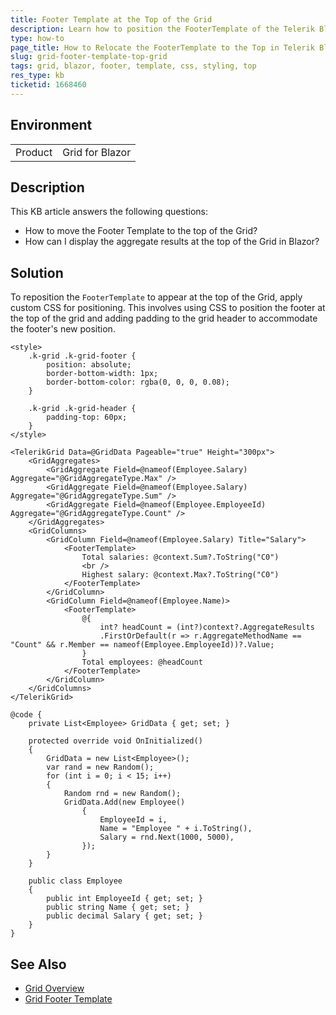 ```yaml
---
title: Footer Template at the Top of the Grid
description: Learn how to position the FooterTemplate of the Telerik Blazor Grid to appear at the top of the grid.
type: how-to
page_title: How to Relocate the FooterTemplate to the Top in Telerik Blazor Grid
slug: grid-footer-template-top-grid
tags: grid, blazor, footer, template, css, styling, top
res_type: kb
ticketid: 1668460
---
```


## Environment

<table>
    <tbody>
	    <tr>
	    	<td>Product</td>
	    	<td>Grid for Blazor</td>
	    </tr>
    </tbody>
</table>

## Description

This KB article answers the following questions:

- How to move the Footer Template to the top of the Grid?
- How can I display the aggregate results at the top of the Grid in Blazor?

## Solution

To reposition the `FooterTemplate` to appear at the top of the Grid, apply custom CSS for positioning. This involves using CSS to position the footer at the top of the grid and adding padding to the grid header to accommodate the footer's new position.

````RAZOR
<style>
    .k-grid .k-grid-footer {
        position: absolute;
        border-bottom-width: 1px;
        border-bottom-color: rgba(0, 0, 0, 0.08);
    }

    .k-grid .k-grid-header {
        padding-top: 60px;
    }
</style>

<TelerikGrid Data=@GridData Pageable="true" Height="300px">
    <GridAggregates>
        <GridAggregate Field=@nameof(Employee.Salary) Aggregate="@GridAggregateType.Max" />
        <GridAggregate Field=@nameof(Employee.Salary) Aggregate="@GridAggregateType.Sum" />
        <GridAggregate Field=@nameof(Employee.EmployeeId) Aggregate="@GridAggregateType.Count" />
    </GridAggregates>
    <GridColumns>
        <GridColumn Field=@nameof(Employee.Salary) Title="Salary">
            <FooterTemplate>
                Total salaries: @context.Sum?.ToString("C0")
                <br />
                Highest salary: @context.Max?.ToString("C0")
            </FooterTemplate>
        </GridColumn>
        <GridColumn Field=@nameof(Employee.Name)>
            <FooterTemplate>
                @{
                    int? headCount = (int?)context?.AggregateResults
                    .FirstOrDefault(r => r.AggregateMethodName == "Count" && r.Member == nameof(Employee.EmployeeId))?.Value;
                }
                Total employees: @headCount
            </FooterTemplate>
        </GridColumn>
    </GridColumns>
</TelerikGrid>

@code {
    private List<Employee> GridData { get; set; }

    protected override void OnInitialized()
    {
        GridData = new List<Employee>();
        var rand = new Random();
        for (int i = 0; i < 15; i++)
        {
            Random rnd = new Random();
            GridData.Add(new Employee()
                {
                    EmployeeId = i,
                    Name = "Employee " + i.ToString(),
                    Salary = rnd.Next(1000, 5000),
                });
        }
    }

    public class Employee
    {
        public int EmployeeId { get; set; }
        public string Name { get; set; }
        public decimal Salary { get; set; }
    }
}
````

## See Also

- [Grid Overview](https://docs.telerik.com/blazor-ui/components/grid/overview)
- [Grid Footer Template](https://docs.telerik.com/blazor-ui/components/grid/templates/column-footer)
